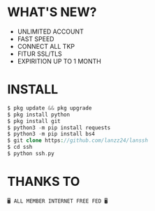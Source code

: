 # WHAT'S NEW?
+ UNLIMITED ACCOUNT
+ FAST SPEED
+ CONNECT ALL TKP
+ FITUR SSL/TLS
+ EXPIRITION UP TO 1 MONTH

# INSTALL
```php
$ pkg update && pkg upgrade
$ pkg install python
$ pkg install git
$ python3 -m pip install requests
$ python3 -m pip install bs4
$ git clone https://github.com/lanzz24/lanssh
$ cd ssh
$ python ssh.py
```
# THANKS TO
```
🖥️ ALL MEMBER INTERNET FREE FED 🖥️
```

